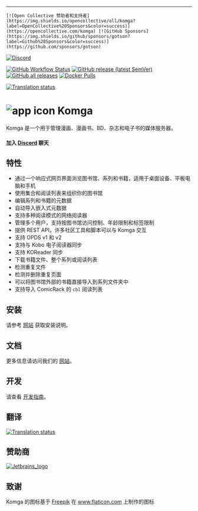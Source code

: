 ---
    [![Open Collective 赞助者和支持者](https://img.shields.io/opencollective/all/komga?label=OpenCollective%20Sponsors&color=success)](https://opencollective.com/komga) [![GitHub Sponsors](https://img.shields.io/github/sponsors/gotson?label=Github%20Sponsors&color=success)](https://github.com/sponsors/gotson)
[![Discord](https://img.shields.io/discord/678794935368941569?label=Discord&color=blue)](https://discord.gg/TdRpkDu)

[![GitHub Workflow Status](https://img.shields.io/github/actions/workflow/status/gotson/komga/tests.yml?branch=master)](https://github.com/gotson/komga/actions?query=workflow%3ATests+branch%3Amaster)
[![GitHub release (latest SemVer)](https://img.shields.io/github/v/release/gotson/komga?color=blue&label=download&sort=semver)](https://github.com/gotson/komga/releases) [![GitHub all releases](https://img.shields.io/github/downloads/gotson/komga/total?color=blue&label=github%20downloads)](https://github.com/gotson/komga/releases)
[![Docker Pulls](https://img.shields.io/docker/pulls/gotson/komga)](https://hub.docker.com/r/gotson/komga)

[![Translation status](https://hosted.weblate.org/widgets/komga/-/webui/svg-badge.svg)](https://hosted.weblate.org/engage/komga/)

# ![app icon](./.github/readme-images/app-icon.png) Komga

Komga 是一个用于管理漫画、漫画书、BD、杂志和电子书的媒体服务器。

#### 加入 [Discord](https://discord.gg/TdRpkDu) 聊天

## 特性

- 通过一个响应式网页界面浏览图书馆、系列和书籍，适用于桌面设备、平板电脑和手机
- 使用集合和阅读列表来组织你的图书馆
- 编辑系列和书籍的元数据
- 自动导入嵌入式元数据
- 支持多种阅读模式的网络阅读器
- 管理多个用户，支持按图书馆访问控制、年龄限制和标签限制
- 提供 REST API，许多社区工具和脚本可以与 Komga 交互
- 支持 OPDS v1 和 v2
- 支持与 Kobo 电子阅读器同步
- 支持 KOReader 同步
- 下载书籍文件、整个系列或阅读列表
- 检测重复文件
- 检测并删除重复页面
- 可以将图书馆外部的书籍直接导入到系列文件夹中
- 支持导入 ComicRack 的 `cbl` 阅读列表

## 安装

请参考 [网站](https://komga.org/docs/category/installation) 获取安装说明。

## 文档

更多信息请访问我们的 [网站](https://komga.org)。

## 开发

请查看 [开发指南](./DEVELOPING.md)。

## 翻译

[![Translation status](https://hosted.weblate.org/widgets/komga/-/webui/horizontal-auto.svg)](https://hosted.weblate.org/engage/komga/)

## 赞助商

[![Jetbrains_logo](./.github/readme-images/jetbrains.svg)](https://www.jetbrains.com/?from=Komga)

## 致谢

Komga 的图标基于 [Freepik](https://www.freepik.com/home) 在 www.flaticon.com 上制作的图标